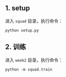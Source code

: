 ## 1. setup
进入 `squad` 目录，执行命令：
```shell script
python setup.py
```

## 2. 训练
进入 `week2` 目录，执行命令：
```shell script
python -m squad.train
```